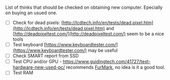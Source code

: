List of thinks that should be checked on obtaining new computer. Epecially on buying an usued one.

- [ ] Check for dead pixels: [http://lcdtech.info/en/tests/dead.pixel.htm](http://lcdtech.info/en/tests/dead.pixel.htm) and [http://deadpixeltest.com/](http://deadpixeltest.com/) seem to be a nice tools
- [ ] Test keyboard [https://www.keyboardtester.com/](https://www.keyboardtester.com/) may be useful
- [ ] Check SMART report from SSD
- [ ] Test CPU and/or GPU - https://www.guidingtech.com/41727/test-hardware-new-used-pc/ recommends [FurMark](https://geeks3d.com/furmark/downloads/), no idea is it a good tool. 
- [ ] Test RAM

